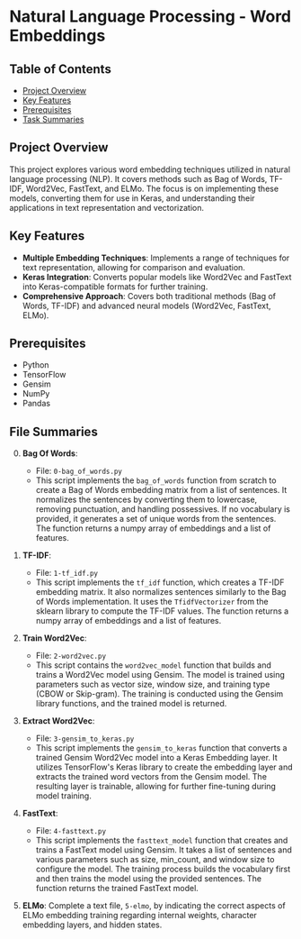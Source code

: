 # Natural Language Processing - Word Embeddings

## Table of Contents
- [Project Overview](#project-overview)
- [Key Features](#key-features)
- [Prerequisites](#prerequisites)
- [Task Summaries](#task-summaries)

## Project Overview

This project explores various word embedding techniques utilized in natural language processing (NLP). It covers methods such as Bag of Words, TF-IDF, Word2Vec, FastText, and ELMo. The focus is on implementing these models, converting them for use in Keras, and understanding their applications in text representation and vectorization.

## Key Features

- **Multiple Embedding Techniques**: Implements a range of techniques for text representation, allowing for comparison and evaluation.
- **Keras Integration**: Converts popular models like Word2Vec and FastText into Keras-compatible formats for further training.
- **Comprehensive Approach**: Covers both traditional methods (Bag of Words, TF-IDF) and advanced neural models (Word2Vec, FastText, ELMo).

## Prerequisites

- Python
- TensorFlow
- Gensim
- NumPy
- Pandas

## File Summaries

0. **Bag Of Words**: 
   - File: `0-bag_of_words.py`
   - This script implements the `bag_of_words` function from scratch to create a Bag of Words embedding matrix from a list of sentences. It normalizes the sentences by converting them to lowercase, removing punctuation, and handling possessives. If no vocabulary is provided, it generates a set of unique words from the sentences. The function returns a numpy array of embeddings and a list of features.

1. **TF-IDF**: 
   - File: `1-tf_idf.py`
   - This script implements the `tf_idf` function, which creates a TF-IDF embedding matrix. It also normalizes sentences similarly to the Bag of Words implementation. It uses the `TfidfVectorizer` from the sklearn library to compute the TF-IDF values. The function returns a numpy array of embeddings and a list of features.

2. **Train Word2Vec**: 
   - File: `2-word2vec.py`
   - This script contains the `word2vec_model` function that builds and trains a Word2Vec model using Gensim. The model is trained using parameters such as vector size, window size, and training type (CBOW or Skip-gram). The training is conducted using the Gensim library functions, and the trained model is returned.

3. **Extract Word2Vec**: 
   - File: `3-gensim_to_keras.py`
   - This script implements the `gensim_to_keras` function that converts a trained Gensim Word2Vec model into a Keras Embedding layer. It utilizes TensorFlow's Keras library to create the embedding layer and extracts the trained word vectors from the Gensim model. The resulting layer is trainable, allowing for further fine-tuning during model training.

4. **FastText**: 
   - File: `4-fasttext.py`
   - This script implements the `fasttext_model` function that creates and trains a FastText model using Gensim. It takes a list of sentences and various parameters such as size, min_count, and window size to configure the model. The training process builds the vocabulary first and then trains the model using the provided sentences. The function returns the trained FastText model.

5. **ELMo**: Complete a text file, `5-elmo`, by indicating the correct aspects of ELMo embedding training regarding internal weights, character embedding layers, and hidden states.
